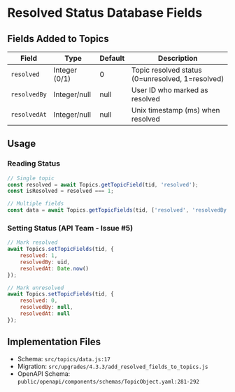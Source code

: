 # Resolved Status Database Fields

## Fields Added to Topics

| Field | Type | Default | Description |
|-------|------|---------|-------------|
| `resolved` | Integer (0/1) | 0 | Topic resolved status (0=unresolved, 1=resolved) |
| `resolvedBy` | Integer/null | null | User ID who marked as resolved |
| `resolvedAt` | Integer/null | null | Unix timestamp (ms) when resolved |

## Usage

### Reading Status
```javascript
// Single topic
const resolved = await Topics.getTopicField(tid, 'resolved');
const isResolved = resolved === 1;

// Multiple fields
const data = await Topics.getTopicFields(tid, ['resolved', 'resolvedBy', 'resolvedAt']);
```

### Setting Status (API Team - Issue #5)
```javascript
// Mark resolved
await Topics.setTopicFields(tid, {
    resolved: 1,
    resolvedBy: uid,
    resolvedAt: Date.now()
});

// Mark unresolved
await Topics.setTopicFields(tid, {
    resolved: 0,
    resolvedBy: null,
    resolvedAt: null
});
```

## Implementation Files
- Schema: `src/topics/data.js:17`
- Migration: `src/upgrades/4.3.3/add_resolved_fields_to_topics.js`
- OpenAPI Schema: `public/openapi/components/schemas/TopicObject.yaml:281-292`